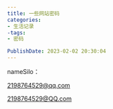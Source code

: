```yaml
---
title: 一些网站密码
categories: 
- 生活记录
-tags:
- 密码

PublishDate: 2023-02-02 20:30:04
---
```






nameSilo：

2198764529@qq.com

2198764529@QQ.com